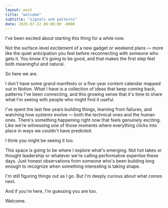 ```yaml
---
layout: post
title: "welcome"
subtitle: "signals and patterns"
date: 2025-07-22 00:00:00 -0000
---
```


I've been excited about starting this thing for a while now.

Not the surface-level excitement of a new gadget or weekend plans — more like the quiet anticipation you feel before reconnecting with someone who gets it. You know it's going to be good, and that makes the first step feel both meaningful and natural.

So here we are.

I don't have some grand manifesto or a five-year content calendar mapped out in Notion. What I have is a collection of ideas that keep coming back, patterns I've been connecting, and this growing sense that it's time to share what I'm seeing with people who might find it useful.

I've spent the last few years building things, learning from failures, and watching how systems evolve — both the technical ones and the human ones. There's something happening right now that feels genuinely exciting. Like we're witnessing one of those moments where everything clicks into place in ways we couldn't have predicted.

I think you might be seeing it too.

This space is going to be where I explore what's emerging. Not hot takes or thought leadership or whatever we're calling performative expertise these days. Just honest observations from someone who's been building long enough to recognize when something interesting is taking shape.

I'm still figuring things out as I go. But I'm deeply curious about what comes next.

And if you're here, I'm guessing you are too.

Welcome.
